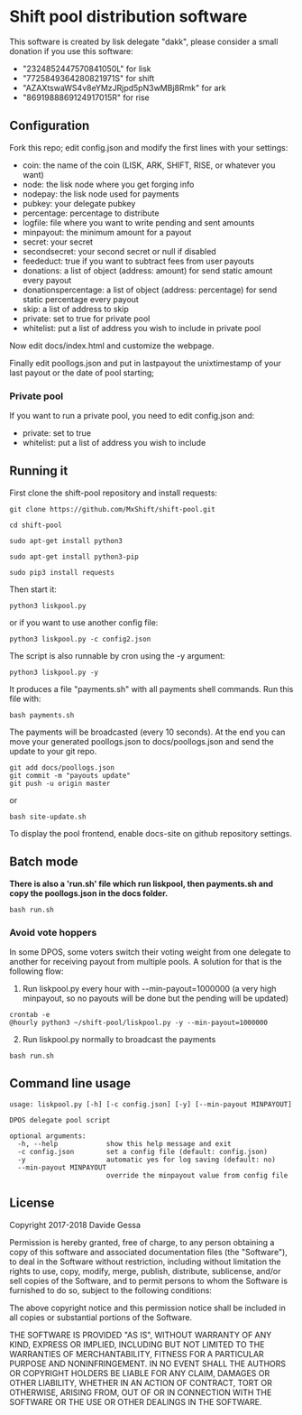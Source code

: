 # Shift pool distribution software
This software is created by lisk delegate "dakk", please consider a small donation if you
use this software: 
- "2324852447570841050L" for lisk
- "7725849364280821971S" for shift
- "AZAXtswaWS4v8eYMzJRjpd5pN3wMBj8Rmk" for ark
- "8691988869124917015R" for rise


## Configuration
Fork this repo; edit config.json and modify the first lines with your settings:

- coin: the name of the coin (LISK, ARK, SHIFT, RISE, or whatever you want)
- node: the lisk node where you get forging info
- nodepay: the lisk node used for payments
- pubkey: your delegate pubkey
- percentage: percentage to distribute
- logfile: file where you want to write pending and sent amounts
- minpayout: the minimum amount for a payout
- secret: your secret
- secondsecret: your second secret or null if disabled
- feededuct: true if you want to subtract fees from user payouts
- donations: a list of object (address: amount) for send static amount every payout
- donationspercentage: a list of object (address: percentage) for send static percentage every payout
- skip: a list of address to skip
- private: set to true for private pool
- whitelist: put a list of address you wish to include in private pool

Now edit docs/index.html and customize the webpage.

Finally edit poollogs.json and put in lastpayout the unixtimestamp of your last payout or the
date of pool starting;

### Private pool
If you want to run a private pool, you need to edit config.json and:

- private: set to true
- whitelist: put a list of address you wish to include

## Running it

First clone the shift-pool repository and install requests:

```git clone https://github.com/MxShift/shift-pool.git```

```cd shift-pool```

```sudo apt-get install python3```

```sudo apt-get install python3-pip```

```sudo pip3 install requests```

Then start it:

```python3 liskpool.py```

or if you want to use another config file:

```python3 liskpool.py -c config2.json```

The script is also runnable by cron using the -y argument:

`python3 liskpool.py -y`

It produces a file "payments.sh" with all payments shell commands. Run this file with:

```bash payments.sh```

The payments will be broadcasted (every 10 seconds). At the end you can move your generated
poollogs.json to docs/poollogs.json and send the update to your git repo.

```
git add docs/poollogs.json
git commit -m "payouts update"
git push -u origin master
```
or

```bash site-update.sh```

To display the pool frontend, enable docs-site on github repository settings.


## Batch mode

**There is also a 'run.sh' file which run liskpool, then payments.sh and copy the poollogs.json
in the docs folder.**

```bash run.sh```

### Avoid vote hoppers

In some DPOS, some voters switch their voting weight from one delegate to another for
receiving payout from multiple pools. A solution for that is the following flow:

1. Run liskpool.py every hour with --min-payout=1000000 (a very high minpayout, so no payouts will be done but the pending will be updated)
```
crontab -e
@hourly python3 ~/shift-pool/liskpool.py -y --min-payout=1000000
```
2. Run liskpool.py normally to broadcast the payments

```bash run.sh```

## Command line usage

```
usage: liskpool.py [-h] [-c config.json] [-y] [--min-payout MINPAYOUT]

DPOS delegate pool script

optional arguments:
  -h, --help            show this help message and exit
  -c config.json        set a config file (default: config.json)
  -y                    automatic yes for log saving (default: no)
  --min-payout MINPAYOUT
                        override the minpayout value from config file
```

## License
Copyright 2017-2018 Davide Gessa

Permission is hereby granted, free of charge, to any person obtaining a copy of this software and associated documentation files (the "Software"), to deal in the Software without restriction, including without limitation the rights to use, copy, modify, merge, publish, distribute, sublicense, and/or sell copies of the Software, and to permit persons to whom the Software is furnished to do so, subject to the following conditions:

The above copyright notice and this permission notice shall be included in all copies or substantial portions of the Software.

THE SOFTWARE IS PROVIDED "AS IS", WITHOUT WARRANTY OF ANY KIND, EXPRESS OR IMPLIED, INCLUDING BUT NOT LIMITED TO THE WARRANTIES OF MERCHANTABILITY, FITNESS FOR A PARTICULAR PURPOSE AND NONINFRINGEMENT. IN NO EVENT SHALL THE AUTHORS OR COPYRIGHT HOLDERS BE LIABLE FOR ANY CLAIM, DAMAGES OR OTHER LIABILITY, WHETHER IN AN ACTION OF CONTRACT, TORT OR OTHERWISE, ARISING FROM, OUT OF OR IN CONNECTION WITH THE SOFTWARE OR THE USE OR OTHER DEALINGS IN THE SOFTWARE.


